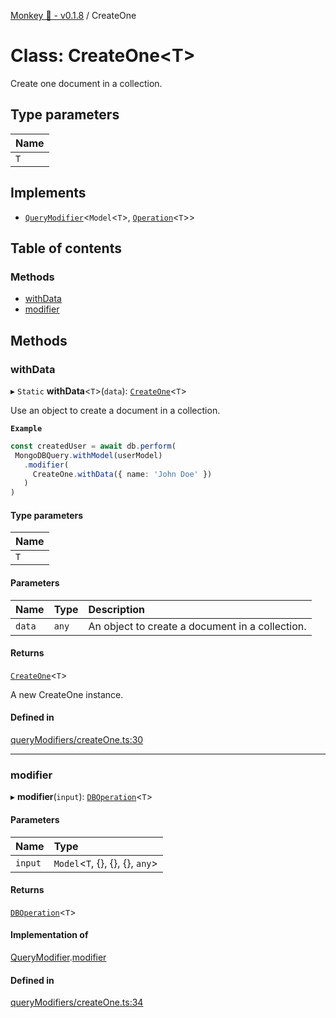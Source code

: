 [Monkey 🐒 - v0.1.8](../README.md) / CreateOne

# Class: CreateOne<T\>

Create one document in a collection.

## Type parameters

| Name |
| :------ |
| `T` |

## Implements

- [`QueryModifier`](../interfaces/QueryModifier.md)<`Model`<`T`\>, [`Operation`](../interfaces/Operation.md)<`T`\>\>

## Table of contents

### Methods

- [withData](CreateOne.md#withdata)
- [modifier](CreateOne.md#modifier)

## Methods

### withData

▸ `Static` **withData**<`T`\>(`data`): [`CreateOne`](CreateOne.md)<`T`\>

Use an object to create a document in a collection.

**`Example`**

```ts
const createdUser = await db.perform(
 MongoDBQuery.withModel(userModel)
   .modifier(
     CreateOne.withData({ name: 'John Doe' })
   )
)
```

#### Type parameters

| Name |
| :------ |
| `T` |

#### Parameters

| Name | Type | Description |
| :------ | :------ | :------ |
| `data` | `any` | An object to create a document in a collection. |

#### Returns

[`CreateOne`](CreateOne.md)<`T`\>

A new CreateOne instance.

#### Defined in

[queryModifiers/createOne.ts:30](https://github.com/bpisano/monkey/blob/b5eb9a8/src/queryModifiers/createOne.ts#L30)

___

### modifier

▸ **modifier**(`input`): [`DBOperation`](DBOperation.md)<`T`\>

#### Parameters

| Name | Type |
| :------ | :------ |
| `input` | `Model`<`T`, {}, {}, {}, `any`\> |

#### Returns

[`DBOperation`](DBOperation.md)<`T`\>

#### Implementation of

[QueryModifier](../interfaces/QueryModifier.md).[modifier](../interfaces/QueryModifier.md#modifier)

#### Defined in

[queryModifiers/createOne.ts:34](https://github.com/bpisano/monkey/blob/b5eb9a8/src/queryModifiers/createOne.ts#L34)
